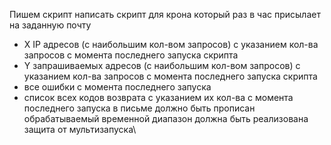 Пишем скрипт
написать скрипт для крона
который раз в час присылает на заданную почту
- X IP адресов (с наибольшим кол-вом запросов) с указанием кол-ва запросов c момента последнего запуска скрипта
- Y запрашиваемых адресов (с наибольшим кол-вом запросов) с указанием кол-ва запросов c момента последнего запуска скрипта
- все ошибки c момента последнего запуска
- список всех кодов возврата с указанием их кол-ва с момента последнего запуска
в письме должно быть прописан обрабатываемый временной диапазон
должна быть реализована защита от мультизапуска\

